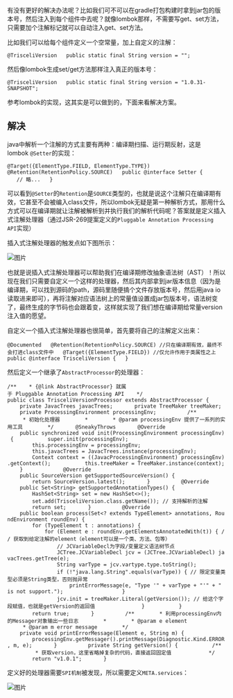 有没有更好的解决办法呢？比如我们可不可以在gradle打包构建时拿到jar包的版本号，然后注入到每个组件中去呢？就像lombok那样，不需要写get、set方法，只需要加个注解标记就可以自动注入get、set方法。

比如我们可以给每个组件定义一个空常量，加上自定义的注解：

`@TrisceliVersion   public static final String version = "";   `

然后像lombok生成set/get方法那样注入真正的版本号：

`@TrisceliVersion   public static final String version = "1.0.31-SNAPSHOT";   `

参考lombok的实现，这其实是可以做到的，下面来看解决方案。

##   

## **解决**

java中解析一个注解的方式主要有两种：编译期扫描、运行期反射，这是lombok `@Setter`的实现：

`@Target({ElementType.FIELD, ElementType.TYPE})   @Retention(RetentionPolicy.SOURCE)   public @interface Setter {      // 略...   }   `

可以看到`@Setter`的`Retention`是`SOURCE`类型的，也就是说这个注解只在编译期有效，它甚至不会被编入class文件，所以lombok无疑是第一种解析方式，那用什么方式可以在编译期就让注解被解析到并执行我们的解析代码呢？答案就是定义插入式注解处理器（通过JSR-269提案定义的`Pluggable Annotation Processing API`实现）

插入式注解处理器的触发点如下图所示：

![图片](https://mmbiz.qpic.cn/sz_mmbiz_jpg/knmrNHnmCLEibXby2z9xbG90150tLh8SXvrqFbwTfy998MGzf082KicCJU6WJnblQnrIrhEoDIx4Yjzq1bAnjeyw/640?wx_fmt=other&from=appmsg&tp=webp&wxfrom=5&wx_lazy=1&wx_co=1)

  

也就是说插入式注解处理器可以帮助我们在编译期修改抽象语法树（AST）！所以现在我们只需要自定义一个这样的处理器，然后其内部拿到jar版本信息（因为是编译期，可以找到源码的path，源码里随便搞个文件存放版本号，然后用java io读取进来即可），再将注解对应语法树上的常量值设置成jar包版本号，语法树变了，最终生成的字节码也会跟着变，这样就实现了我们想在编译期给常量version注入值的愿望。

自定义一个插入式注解处理器也很简单，首先要将自己的注解定义出来：

`@Documented   @Retention(RetentionPolicy.SOURCE) //只在编译期有效，最终不会打进class文件中   @Target({ElementType.FIELD}) //仅允许作用于类属性之上   public @interface TrisceliVersion {   }   `

然后定义一个继承了`AbstractProcessor`的处理器：

`/**    * {@link AbstractProcessor} 就属于 Pluggable Annotation Processing API    */   public class TrisceliVersionProcessor extends AbstractProcessor {          private JavacTrees javacTrees;       private TreeMaker treeMaker;       private ProcessingEnvironment processingEnv;          /**        * 初始化处理器        *        * @param processingEnv 提供了一系列的实用工具        */       @SneakyThrows       @Override       public synchronized void init(ProcessingEnvironment processingEnv) {           super.init(processingEnv);           this.processingEnv = processingEnv;           this.javacTrees = JavacTrees.instance(processingEnv);           Context context = ((JavacProcessingEnvironment) processingEnv).getContext();           this.treeMaker = TreeMaker.instance(context);       }             @Override       public SourceVersion getSupportedSourceVersion() {           return SourceVersion.latest();       }          @Override       public Set<String> getSupportedAnnotationTypes() {           HashSet<String> set = new HashSet<>();           set.add(TrisceliVersion.class.getName()); // 支持解析的注解           return set;       }          @Override       public boolean process(Set<? extends TypeElement> annotations, RoundEnvironment roundEnv) {           for (TypeElement t : annotations) {               for (Element e : roundEnv.getElementsAnnotatedWith(t)) { // 获取到给定注解的element（element可以是一个类、方法、包等）                   // JCVariableDecl为字段/变量定义语法树节点                   JCTree.JCVariableDecl jcv = (JCTree.JCVariableDecl) javacTrees.getTree(e);                   String varType = jcv.vartype.type.toString();                   if (!"java.lang.String".equals(varType)) { // 限定变量类型必须是String类型，否则抛异常                       printErrorMessage(e, "Type '" + varType + "'" + " is not support.");                   }                   jcv.init = treeMaker.Literal(getVersion()); // 给这个字段赋值，也就是getVersion的返回值               }           }           return true;       }          /**        * 利用processingEnv内的Messager对象输出一些日志        *        * @param e element        * @param m error message        */       private void printErrorMessage(Element e, String m) {           processingEnv.getMessager().printMessage(Diagnostic.Kind.ERROR, m, e);       }          private String getVersion() {           /**            * 获取version，这里省略掉复杂的代码，直接返回固定值            */           return "v1.0.1";       }   `

定义好的处理器需要`SPI机制`被发现，所以需要定义`META.services`：

![图片](https://mmbiz.qpic.cn/sz_mmbiz_jpg/knmrNHnmCLEibXby2z9xbG90150tLh8SXI3DG7Xnk4pu44xeE00aTsbsCrWhuiaMNxMt4zSR8J0VDG7RxzrY2ibGw/640?wx_fmt=other&from=appmsg&tp=webp&wxfrom=5&wx_lazy=1&wx_co=1)